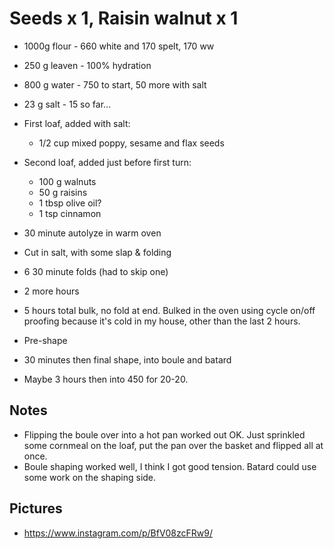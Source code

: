 # Seeds x 1, Raisin walnut x 1

- 1000g flour - 660 white and 170 spelt, 170 ww
- 250 g leaven - 100% hydration
- 800 g water - 750 to start, 50 more with salt
- 23 g salt - 15 so far...
- First loaf, added with salt:
    + 1/2 cup mixed poppy, sesame and flax seeds
- Second loaf, added just before first turn:
    + 100 g walnuts
    + 50 g raisins
    + 1 tbsp olive oil?
    + 1 tsp cinnamon

- 30 minute autolyze in warm oven
- Cut in salt, with some slap & folding
- 6 30 minute folds (had to skip one)
- 2 more hours
- 5 hours total bulk, no fold at end.  Bulked in the oven using cycle on/off proofing because it's cold in my house, other than the last 2 hours.
- Pre-shape
- 30 minutes then final shape, into boule and batard
- Maybe 3 hours then into 450 for 20-20.

## Notes
- Flipping the boule over into a hot pan worked out OK.  Just sprinkled some cornmeal on the loaf, put the pan over the basket and flipped all at once.
- Boule shaping worked well, I think I got good tension.  Batard could use some work on the shaping side.

## Pictures
- https://www.instagram.com/p/BfV08zcFRw9/
